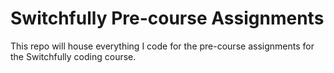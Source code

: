 # Switchfully Pre-course Assignments

This repo will house everything I code for the pre-course assignments for the Switchfully coding course.